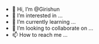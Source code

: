 - 👋 Hi, I’m @Girishun
- 👀 I’m interested in ...
- 🌱 I’m currently learning ...
- 💞️ I’m looking to collaborate on ...
- 📫 How to reach me ...

<!---
Girishun/Girishun is a ✨ special ✨ repository because its `README.md` (this file) appears on your GitHub profile.
You can click the Preview link to take a look at your changes.
--->

